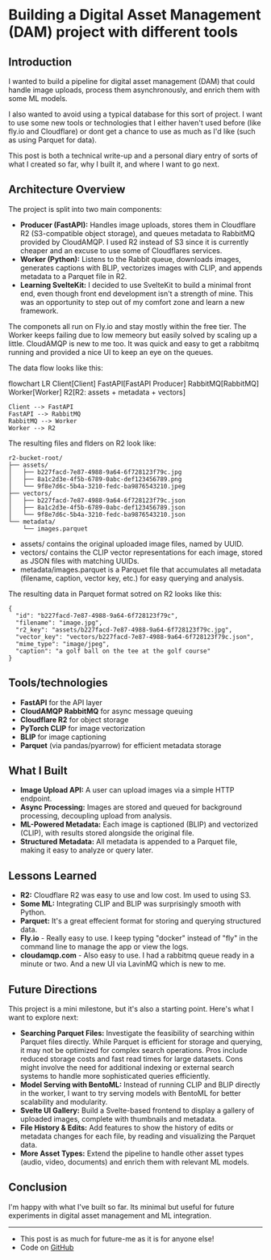 # Building a Digital Asset Management (DAM) project with different tools

## Introduction

I wanted to build a pipeline for digital asset management (DAM) that could handle image uploads, process them asynchronously, and enrich them with some ML models.

I also wanted to avoid using a typical database for this sort of project. I want to use some new tools or technologies that I either haven't used before (like fly.io and Cloudflare) or dont get a chance to use as much as I'd like (such as using Parquet for data).

 This post is both a technical write-up and a personal diary entry of sorts of what I created so far, why I built it, and where I want to go next.

## Architecture Overview

The project is split into two main components:

- **Producer (FastAPI):** Handles image uploads, stores them in Cloudflare R2 (S3-compatible object storage), and queues metadata to RabbitMQ provided by CloudAMQP. I used R2 instead of S3 since it is currently cheaper and an excuse to use some of Cloudflares services.
- **Worker (Python):** Listens to the Rabbit queue, downloads images, generates captions with BLIP, vectorizes images with CLIP, and appends metadata to a Parquet file in R2.
- **Learning SvelteKit:** I decided to use SvelteKit to build a minimal front end, even though front end development isn't a strength of mine. This was an opportunity to step out of my comfort zone and learn a new framework.

The componets all run on Fly.io and stay mostly within the free tier. The Worker keeps failing due to low memeory but easily solved by scaling up a little. CloudAMQP is new to me too. It was quick and easy to get a rabbitmq running and provided a nice UI to keep an eye on the queues.

The data flow looks like this:

<div class="mermaid">
flowchart LR
    Client[Client]
    FastAPI[FastAPI Producer]
    RabbitMQ[RabbitMQ]
    Worker[Worker]
    R2[R2: assets + metadata + vectors]

    Client --> FastAPI
    FastAPI --> RabbitMQ
    RabbitMQ --> Worker
    Worker --> R2
</div>

The resulting files and flders on R2 look like:

```
r2-bucket-root/
├── assets/
│   ├── b227facd-7e87-4988-9a64-6f728123f79c.jpg
│   ├── 8a1c2d3e-4f5b-6789-0abc-def123456789.png
│   └── 9f8e7d6c-5b4a-3210-fedc-ba9876543210.jpeg
├── vectors/
│   ├── b227facd-7e87-4988-9a64-6f728123f79c.json
│   ├── 8a1c2d3e-4f5b-6789-0abc-def123456789.json
│   └── 9f8e7d6c-5b4a-3210-fedc-ba9876543210.json
└── metadata/
    └── images.parquet
```

* assets/ contains the original uploaded image files, named by UUID.
* vectors/ contains the CLIP vector representations for each image, stored as JSON files with matching UUIDs.
* metadata/images.parquet is a Parquet file that accumulates all metadata (filename, caption, vector key, etc.) for easy querying and analysis.

The resulting data in Parquet format sotred on R2 looks like this:

```
{
  "id": "b227facd-7e87-4988-9a64-6f728123f79c",
  "filename": "image.jpg",
  "r2_key": "assets/b227facd-7e87-4988-9a64-6f728123f79c.jpg",
  "vector_key": "vectors/b227facd-7e87-4988-9a64-6f728123f79c.json",
  "mime_type": "image/jpeg",
  "caption": "a golf ball on the tee at the golf course"
}
```

## Tools/technologies

- **FastAPI** for the API layer
- **CloudAMQP RabbitMQ** for async message queuing
- **Cloudflare R2** for object storage
- **PyTorch CLIP** for image vectorization
- **BLIP** for image captioning
- **Parquet** (via pandas/pyarrow) for efficient metadata storage

## What I Built

- **Image Upload API:** A user can upload images via a simple HTTP endpoint.
- **Async Processing:** Images are stored and queued for background processing, decoupling upload from analysis.
- **ML-Powered Metadata:** Each image is captioned (BLIP) and vectorized (CLIP), with results stored alongside the original file.
- **Structured Metadata:** All metadata is appended to a Parquet file, making it easy to analyze or query later.

## Lessons Learned

- **R2:** Cloudflare R2 was easy to use and low cost. Im used to using S3.
- **Some ML:** Integrating CLIP and BLIP was surprisingly smooth with Python.
- **Parquet:** It's a great effecient format for storing and querying structured data.
- **Fly.io** - Really easy to use. I keep typing "docker" instead of "fly" in the command line to manage the app or view the logs.
- **cloudamqp.com** - Also easy to use. I had a rabbitmq queue ready in a minute or two. And a new UI via LavinMQ which is new to me.

## Future Directions

This project is a mini milestone, but it's also a starting point. Here's what I want to explore next:

- **Searching Parquet Files:** Investigate the feasibility of searching within Parquet files directly. While Parquet is efficient for storage and querying, it may not be optimized for complex search operations. Pros include reduced storage costs and fast read times for large datasets. Cons might involve the need for additional indexing or external search systems to handle more sophisticated queries efficiently.
- **Model Serving with BentoML:** Instead of running CLIP and BLIP directly in the worker, I want to try serving models with BentoML for better scalability and modularity.
- **Svelte UI Gallery:** Build a Svelte-based frontend to display a gallery of uploaded images, complete with thumbnails and metadata.
- **File History & Edits:** Add features to show the history of edits or metadata changes for each file, by reading and visualizing the Parquet data.
- **More Asset Types:** Extend the pipeline to handle other asset types (audio, video, documents) and enrich them with relevant ML models.

## Conclusion

I'm happy with what I've built so far. Its minimal but useful for future experiments in digital asset management and ML integration.

---

* This post is as much for future-me as it is for anyone else!
* Code on [GitHub](https://github.com/gordonmurray/dam-pipeline-fastapi-clip)